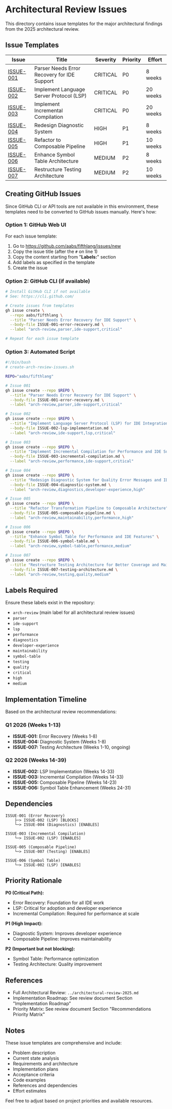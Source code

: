 # Architectural Review Issues

This directory contains issue templates for the major architectural findings from the 2025 architectural review.

## Issue Templates

| Issue | Title | Severity | Priority | Effort |
|-------|-------|----------|----------|--------|
| [ISSUE-001](ISSUE-001-error-recovery.md) | Parser Needs Error Recovery for IDE Support | CRITICAL | P0 | 8 weeks |
| [ISSUE-002](ISSUE-002-lsp-implementation.md) | Implement Language Server Protocol (LSP) | CRITICAL | P0 | 20 weeks |
| [ISSUE-003](ISSUE-003-incremental-compilation.md) | Implement Incremental Compilation | CRITICAL | P0 | 20 weeks |
| [ISSUE-004](ISSUE-004-diagnostic-system.md) | Redesign Diagnostic System | HIGH | P1 | 8 weeks |
| [ISSUE-005](ISSUE-005-composable-pipeline.md) | Refactor to Composable Pipeline | HIGH | P1 | 10 weeks |
| [ISSUE-006](ISSUE-006-symbol-table.md) | Enhance Symbol Table Architecture | MEDIUM | P2 | 8 weeks |
| [ISSUE-007](ISSUE-007-testing-architecture.md) | Restructure Testing Architecture | MEDIUM | P2 | 10 weeks |

## Creating GitHub Issues

Since GitHub CLI or API tools are not available in this environment, these templates need to be converted to GitHub issues manually. Here's how:

### Option 1: GitHub Web UI

For each issue template:

1. Go to https://github.com/aabs/fifthlang/issues/new
2. Copy the issue title (after the `#` on line 1)
3. Copy the content starting from "**Labels:**" section
4. Add labels as specified in the template
5. Create the issue

### Option 2: GitHub CLI (if available)

```bash
# Install GitHub CLI if not available
# See: https://cli.github.com/

# Create issues from templates
gh issue create \
  --repo aabs/fifthlang \
  --title "Parser Needs Error Recovery for IDE Support" \
  --body-file ISSUE-001-error-recovery.md \
  --label "arch-review,parser,ide-support,critical"

# Repeat for each issue template
```

### Option 3: Automated Script

```bash
#!/bin/bash
# create-arch-review-issues.sh

REPO="aabs/fifthlang"

# Issue 001
gh issue create --repo $REPO \
  --title "Parser Needs Error Recovery for IDE Support" \
  --body-file ISSUE-001-error-recovery.md \
  --label "arch-review,parser,ide-support,critical"

# Issue 002
gh issue create --repo $REPO \
  --title "Implement Language Server Protocol (LSP) for IDE Integration" \
  --body-file ISSUE-002-lsp-implementation.md \
  --label "arch-review,ide-support,lsp,critical"

# Issue 003
gh issue create --repo $REPO \
  --title "Implement Incremental Compilation for Performance and IDE Support" \
  --body-file ISSUE-003-incremental-compilation.md \
  --label "arch-review,performance,ide-support,critical"

# Issue 004
gh issue create --repo $REPO \
  --title "Redesign Diagnostic System for Quality Error Messages and IDE Support" \
  --body-file ISSUE-004-diagnostic-system.md \
  --label "arch-review,diagnostics,developer-experience,high"

# Issue 005
gh issue create --repo $REPO \
  --title "Refactor Transformation Pipeline to Composable Architecture" \
  --body-file ISSUE-005-composable-pipeline.md \
  --label "arch-review,maintainability,performance,high"

# Issue 006
gh issue create --repo $REPO \
  --title "Enhance Symbol Table for Performance and IDE Features" \
  --body-file ISSUE-006-symbol-table.md \
  --label "arch-review,symbol-table,performance,medium"

# Issue 007
gh issue create --repo $REPO \
  --title "Restructure Testing Architecture for Better Coverage and Maintainability" \
  --body-file ISSUE-007-testing-architecture.md \
  --label "arch-review,testing,quality,medium"
```

## Labels Required

Ensure these labels exist in the repository:

- `arch-review` (main label for all architectural review issues)
- `parser`
- `ide-support`
- `lsp`
- `performance`
- `diagnostics`
- `developer-experience`
- `maintainability`
- `symbol-table`
- `testing`
- `quality`
- `critical`
- `high`
- `medium`

## Implementation Timeline

Based on the architectural review recommendations:

### Q1 2026 (Weeks 1-13)
- **ISSUE-001:** Error Recovery (Weeks 1-8)
- **ISSUE-004:** Diagnostic System (Weeks 1-8)
- **ISSUE-007:** Testing Architecture (Weeks 1-10, ongoing)

### Q2 2026 (Weeks 14-39)
- **ISSUE-002:** LSP Implementation (Weeks 14-33)
- **ISSUE-003:** Incremental Compilation (Weeks 14-33)
- **ISSUE-005:** Composable Pipeline (Weeks 14-23)
- **ISSUE-006:** Symbol Table Enhancement (Weeks 24-31)

## Dependencies

```
ISSUE-001 (Error Recovery)
    ├─> ISSUE-002 (LSP) [BLOCKS]
    └─> ISSUE-004 (Diagnostics) [ENABLES]

ISSUE-003 (Incremental Compilation)
    └─> ISSUE-002 (LSP) [ENABLES]

ISSUE-005 (Composable Pipeline)
    └─> ISSUE-007 (Testing) [ENABLES]

ISSUE-006 (Symbol Table)
    └─> ISSUE-002 (LSP) [ENABLES]
```

## Priority Rationale

**P0 (Critical Path):**
- Error Recovery: Foundation for all IDE work
- LSP: Critical for adoption and developer experience
- Incremental Compilation: Required for performance at scale

**P1 (High Impact):**
- Diagnostic System: Improves developer experience
- Composable Pipeline: Improves maintainability

**P2 (Important but not blocking):**
- Symbol Table: Performance optimization
- Testing Architecture: Quality improvement

## References

- Full Architectural Review: `../architectural-review-2025.md`
- Implementation Roadmap: See review document Section "Implementation Roadmap"
- Priority Matrix: See review document Section "Recommendations Priority Matrix"

## Notes

These issue templates are comprehensive and include:
- Problem description
- Current state analysis
- Requirements and architecture
- Implementation plans
- Acceptance criteria
- Code examples
- References and dependencies
- Effort estimates

Feel free to adjust based on project priorities and available resources.
